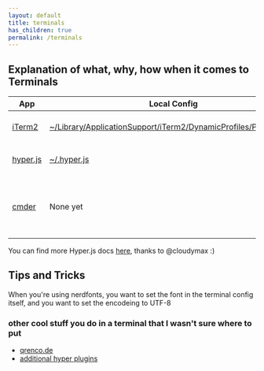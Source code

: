 ```yaml
---
layout: default
title: terminals
has_children: true
permalink: /terminals
---
```


## Explanation of what, why, how when it comes to Terminals

| App | Local Config | Pros | Cons |
|---|---|---|---|
| [iTerm2](https://iterm2.com/) | [~/Library/ApplicationSupport/iTerm2/DynamicProfiles/Profiles.json](https://github.com/jessebot/onboardme/configs/iterm2/Profiles.json) | configurable, highly supported | macOS only |
| [hyper.js](https://hyper.is/) | [~/.hyper.js](https://github.com/jessebot/onboardme/configs/dot_files/.hyper.js) | modern feel, configurable | Slow, Javascript :( |
| [cmder](https://cmder.net/) | None yet | terminal for windows that scales, splits, and supports config | kinda buggy |

You can find more Hyper.js docs [here](./hyper/README.md), thanks to @cloudymax :)

## Tips and Tricks
When you're using nerdfonts, you want to set the font in the terminal config itself, and you want to set the encodeing to UTF-8

### other cool stuff you do in a terminal that I wasn't sure where to put
- [qrenco.de](https://asciinema.org/a/123683)
- [additional hyper plugins](https://medium.com/cloud-native-the-gathering/hyper-terminal-plugins-that-will-make-your-life-easier-859897df79d6)
